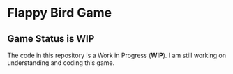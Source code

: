 # Flappy Bird Game

## Game Status is WIP

The code in this repository is a Work in Progress (**WIP**).
I am still working on understanding and coding this game.
